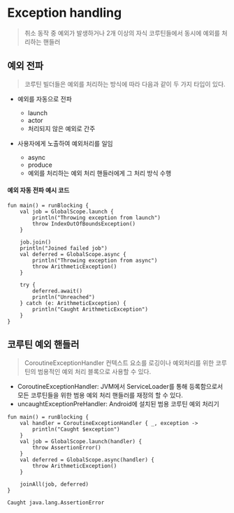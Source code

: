 # Exception handling
> 취소 동작 중 예외가 발생하거나 2개 이상의 자식 코루틴들에서 동시에 예외를 처리하는 핸들러

## 예외 전파
> 코루틴 빌더들은 예외를 처리하는 방식에 따라 다음과 같이 두 가지 타입이 있다.

- 예외를 자동으로 전파
  - launch
  - actor
  - 처리되지 않은 예외로 간주

- 사용자에게 노출하여 예외처리를 일임
  - async
  - produce
  - 예외를 처리하는 예외 처리 핸들러에게 그 처리 방식 수행

#### 예외 자동 전파 예시 코드
```
fun main() = runBlocking {
    val job = GlobalScope.launch {
        println("Throwing exception from launch")
        throw IndexOutOfBoundsException()
    }

    job.join()
    println("Joined failed job")
    val deferred = GlobalScope.async {
        println("Throwing exception from async")
        throw ArithmeticException()
    }

    try {
        deferred.await()
        println("Unreached")
    } catch (e: ArithmeticException) {
        println("Caught ArithmeticException")
    }
}
```

## 코루틴 예외 핸들러
> CoroutineExceptionHandler 컨텍스트 요소를 로깅이나 예외처리를 위한 코루틴의 범용적인 예외 처리 블록으로 사용할 수 있다.

- CoroutineExceptionHandler: JVM에서 ServiceLoader를 통해 등록함으로서 모든 코루틴들을 위한 범용 예외 처리 핸들러를 재정의 할 수 있다.
- uncaughtExceptionPreHandler: Android에 설치된 범용 코루틴 예외 처리기

```
fun main() = runBlocking {
    val handler = CoroutineExceptionHandler { _, exception ->
        println("Caught $exception")
    }
    val job = GlobalScope.launch(handler) {
        throw AssertionError()
    }
    val deferred = GlobalScope.async(handler) {
        throw ArithmeticException()
    }

    joinAll(job, deferred)
}

Caught java.lang.AssertionError
```

